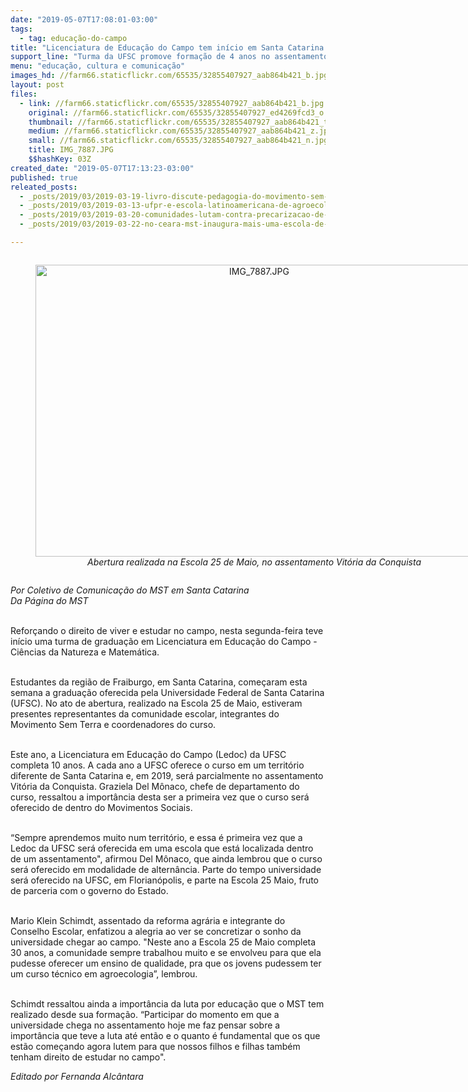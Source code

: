 ```yaml
---
date: "2019-05-07T17:08:01-03:00"
tags:
  - tag: educação-do-campo
title: "Licenciatura de Educação do Campo tem início em Santa Catarina "
support_line: "Turma da UFSC promove formação de 4 anos no assentamento Vitória da Conquista, em Fraiburgo"
menu: "educação, cultura e comunicação"
images_hd: //farm66.staticflickr.com/65535/32855407927_aab864b421_b.jpg
layout: post
files:
  - link: //farm66.staticflickr.com/65535/32855407927_aab864b421_b.jpg
    original: //farm66.staticflickr.com/65535/32855407927_ed4269fcd3_o.jpg
    thumbnail: //farm66.staticflickr.com/65535/32855407927_aab864b421_t.jpg
    medium: //farm66.staticflickr.com/65535/32855407927_aab864b421_z.jpg
    small: //farm66.staticflickr.com/65535/32855407927_aab864b421_n.jpg
    title: IMG_7887.JPG
    $$hashKey: 03Z
created_date: "2019-05-07T17:13:23-03:00"
published: true
releated_posts:
  - _posts/2019/03/2019-03-19-livro-discute-pedagogia-do-movimento-sem-terra-e-relacoes-de-genero.md
  - _posts/2019/03/2019-03-13-ufpr-e-escola-latinoamericana-de-agroecologia-formam-1a-turma-de-licenciatura-em-educacao.md
  - _posts/2019/03/2019-03-20-comunidades-lutam-contra-precarizacao-de-escolas-em-assentamentos-do-rs.md
  - _posts/2019/03/2019-03-22-no-ceara-mst-inaugura-mais-uma-escola-de-ensino-medio-do-campo.md

---
```

<div style="text-align:center">
<figure class="image" style="display:inline-block"><img alt="IMG_7887.JPG" height="467" src="//farm66.staticflickr.com/65535/32855407927_aab864b421_b.jpg" width="700" />
<figcaption><em>Abertura realizada na Escola 25 de Maio, no assentamento Vit&oacute;ria da Conquista</em></figcaption>
</figure>
</div>

<p><em>Por Coletivo de Comunica&ccedil;&atilde;o do MST em Santa Catarina<br />
Da P&aacute;gina do MST</em><br />
&nbsp;</p>

<p>Refor&ccedil;ando o direito de viver e estudar no campo, nesta segunda-feira teve in&iacute;cio uma turma de gradua&ccedil;&atilde;o em Licenciatura em Educa&ccedil;&atilde;o do Campo - Ci&ecirc;ncias da Natureza e Matem&aacute;tica.<br />
&nbsp;</p>

<p>Estudantes da regi&atilde;o de Fraiburgo, em Santa Catarina, come&ccedil;aram esta semana a gradua&ccedil;&atilde;o oferecida pela Universidade Federal de Santa Catarina (UFSC). No ato de abertura, realizado na Escola 25 de Maio, estiveram presentes representantes da comunidade escolar, integrantes do Movimento Sem Terra e coordenadores do curso.<br />
&nbsp;</p>

<p>Este ano, a Licenciatura em Educa&ccedil;&atilde;o do Campo (Ledoc) da UFSC completa 10 anos. A cada ano a UFSC oferece o curso em um territ&oacute;rio diferente de Santa Catarina e, em 2019, ser&aacute; parcialmente no assentamento Vit&oacute;ria da Conquista. Graziela Del M&ocirc;naco, chefe de departamento do curso, ressaltou a import&acirc;ncia desta ser a primeira vez que o curso ser&aacute; oferecido de dentro do Movimentos Sociais.<br />
&nbsp;</p>

<p>&ldquo;Sempre aprendemos muito num territ&oacute;rio, e essa &eacute; primeira vez que a Ledoc da UFSC ser&aacute; oferecida em uma escola que est&aacute; localizada dentro de um assentamento&quot;, afirmou Del M&ocirc;naco, que ainda lembrou que o curso ser&aacute; oferecido em modalidade de altern&acirc;ncia. Parte do tempo universidade ser&aacute; oferecido na UFSC, em Florian&oacute;polis, e parte na Escola 25 Maio, fruto de parceria com o governo do Estado.<br />
&nbsp;</p>

<p>Mario Klein Schimdt, assentado da reforma agr&aacute;ria e integrante do Conselho Escolar, enfatizou a alegria ao ver se concretizar o sonho da universidade chegar ao campo. &quot;Neste ano a Escola 25 de Maio completa 30 anos, a comunidade sempre trabalhou muito e se envolveu para que ela pudesse oferecer um ensino de qualidade, pra que os jovens pudessem ter um curso t&eacute;cnico em agroecologia&rdquo;, lembrou.<br />
&nbsp;</p>

<p>Schimdt ressaltou ainda a import&acirc;ncia da luta por educa&ccedil;&atilde;o que o MST tem realizado desde sua forma&ccedil;&atilde;o. &ldquo;Participar do momento em que a universidade chega no assentamento hoje me faz pensar sobre a import&acirc;ncia que teve a luta at&eacute; ent&atilde;o e o quanto &eacute; fundamental que os que est&atilde;o come&ccedil;ando agora lutem para que nossos filhos e filhas tamb&eacute;m tenham direito de estudar no campo&quot;.</p>

<p><em>Editado por Fernanda Alc&acirc;ntara</em></p>
